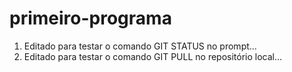 # primeiro-programa

1. Editado para testar o comando GIT STATUS no prompt...
2. Editado para testar o comando GIT PULL no repositório local... 
